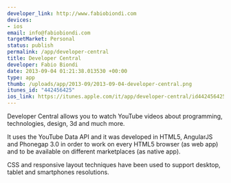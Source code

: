 ```yaml
--- 
developer_link: http://www.fabiobiondi.com
devices: 
- ios
email: info@fabiobiondi.com
targetMarket: Personal
status: publish
permalink: /app/developer-central
title: Developer Central
developer: Fabio Biondi
date: 2013-09-04 01:21:38.013530 +00:00
type: app
thumb: /uploads/app/2013-09/2013-09-04-developer-central.png
itunes_id: "442456425"
ios_link: https://itunes.apple.com/it/app/developer-central/id442456425?mt=8
---
```


Developer Central allows you to watch YouTube videos about programming, technologies, design, 3d and much more.

It uses the YouTube Data API and it was developed in HTML5, AngularJS and Phonegap 3.0 in order to work on every HTML5 browser (as web app) and to be available on different marketplaces (as native app).

CSS and responsive layout techniques have been used to support desktop, tablet and smartphones resolutions.


